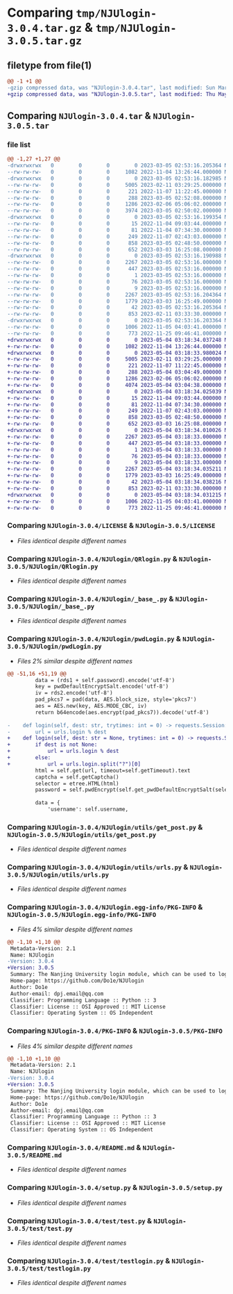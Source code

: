 # Comparing `tmp/NJUlogin-3.0.4.tar.gz` & `tmp/NJUlogin-3.0.5.tar.gz`

## filetype from file(1)

```diff
@@ -1 +1 @@
-gzip compressed data, was "NJUlogin-3.0.4.tar", last modified: Sun Mar  5 02:53:16 2023, max compression
+gzip compressed data, was "NJUlogin-3.0.5.tar", last modified: Thu May  4 03:18:34 2023, max compression
```

## Comparing `NJUlogin-3.0.4.tar` & `NJUlogin-3.0.5.tar`

### file list

```diff
@@ -1,27 +1,27 @@
-drwxrwxrwx   0        0        0        0 2023-03-05 02:53:16.205364 NJUlogin-3.0.4/
--rw-rw-rw-   0        0        0     1082 2022-11-04 13:26:44.000000 NJUlogin-3.0.4/LICENSE
-drwxrwxrwx   0        0        0        0 2023-03-05 02:53:16.182985 NJUlogin-3.0.4/NJUlogin/
--rw-rw-rw-   0        0        0     5005 2023-02-11 03:29:25.000000 NJUlogin-3.0.4/NJUlogin/QRlogin.py
--rw-rw-rw-   0        0        0      221 2022-11-07 11:22:45.000000 NJUlogin-3.0.4/NJUlogin/__init__.py
--rw-rw-rw-   0        0        0      288 2023-03-05 02:52:08.000000 NJUlogin-3.0.4/NJUlogin/__version__.py
--rw-rw-rw-   0        0        0     1286 2023-02-06 05:06:02.000000 NJUlogin-3.0.4/NJUlogin/_base_.py
--rw-rw-rw-   0        0        0     3974 2023-03-05 02:50:02.000000 NJUlogin-3.0.4/NJUlogin/pwdLogin.py
-drwxrwxrwx   0        0        0        0 2023-03-05 02:53:16.199354 NJUlogin-3.0.4/NJUlogin/utils/
--rw-rw-rw-   0        0        0       15 2022-11-04 09:03:44.000000 NJUlogin-3.0.4/NJUlogin/utils/__init__.py
--rw-rw-rw-   0        0        0       81 2022-11-04 07:34:30.000000 NJUlogin-3.0.4/NJUlogin/utils/clear.py
--rw-rw-rw-   0        0        0      249 2022-11-07 02:43:03.000000 NJUlogin-3.0.4/NJUlogin/utils/config.py
--rw-rw-rw-   0        0        0      858 2023-03-05 02:48:50.000000 NJUlogin-3.0.4/NJUlogin/utils/get_post.py
--rw-rw-rw-   0        0        0      652 2023-03-03 16:25:08.000000 NJUlogin-3.0.4/NJUlogin/utils/urls.py
-drwxrwxrwx   0        0        0        0 2023-03-05 02:53:16.190988 NJUlogin-3.0.4/NJUlogin.egg-info/
--rw-rw-rw-   0        0        0     2267 2023-03-05 02:53:16.000000 NJUlogin-3.0.4/NJUlogin.egg-info/PKG-INFO
--rw-rw-rw-   0        0        0      447 2023-03-05 02:53:16.000000 NJUlogin-3.0.4/NJUlogin.egg-info/SOURCES.txt
--rw-rw-rw-   0        0        0        1 2023-03-05 02:53:16.000000 NJUlogin-3.0.4/NJUlogin.egg-info/dependency_links.txt
--rw-rw-rw-   0        0        0       76 2023-03-05 02:53:16.000000 NJUlogin-3.0.4/NJUlogin.egg-info/requires.txt
--rw-rw-rw-   0        0        0        9 2023-03-05 02:53:16.000000 NJUlogin-3.0.4/NJUlogin.egg-info/top_level.txt
--rw-rw-rw-   0        0        0     2267 2023-03-05 02:53:16.204364 NJUlogin-3.0.4/PKG-INFO
--rw-rw-rw-   0        0        0     1779 2023-03-03 16:25:49.000000 NJUlogin-3.0.4/README.md
--rw-rw-rw-   0        0        0       42 2023-03-05 02:53:16.205364 NJUlogin-3.0.4/setup.cfg
--rw-rw-rw-   0        0        0      853 2023-02-11 03:33:30.000000 NJUlogin-3.0.4/setup.py
-drwxrwxrwx   0        0        0        0 2023-03-05 02:53:16.203364 NJUlogin-3.0.4/test/
--rw-rw-rw-   0        0        0     1006 2022-11-05 04:03:41.000000 NJUlogin-3.0.4/test/test.py
--rw-rw-rw-   0        0        0      773 2022-11-25 09:46:41.000000 NJUlogin-3.0.4/test/testlogin.py
+drwxrwxrwx   0        0        0        0 2023-05-04 03:18:34.037248 NJUlogin-3.0.5/
+-rw-rw-rw-   0        0        0     1082 2022-11-04 13:26:44.000000 NJUlogin-3.0.5/LICENSE
+drwxrwxrwx   0        0        0        0 2023-05-04 03:18:33.980024 NJUlogin-3.0.5/NJUlogin/
+-rw-rw-rw-   0        0        0     5005 2023-02-11 03:29:25.000000 NJUlogin-3.0.5/NJUlogin/QRlogin.py
+-rw-rw-rw-   0        0        0      221 2022-11-07 11:22:45.000000 NJUlogin-3.0.5/NJUlogin/__init__.py
+-rw-rw-rw-   0        0        0      288 2023-05-04 03:04:49.000000 NJUlogin-3.0.5/NJUlogin/__version__.py
+-rw-rw-rw-   0        0        0     1286 2023-02-06 05:06:02.000000 NJUlogin-3.0.5/NJUlogin/_base_.py
+-rw-rw-rw-   0        0        0     4074 2023-05-04 03:04:38.000000 NJUlogin-3.0.5/NJUlogin/pwdLogin.py
+drwxrwxrwx   0        0        0        0 2023-05-04 03:18:34.025039 NJUlogin-3.0.5/NJUlogin/utils/
+-rw-rw-rw-   0        0        0       15 2022-11-04 09:03:44.000000 NJUlogin-3.0.5/NJUlogin/utils/__init__.py
+-rw-rw-rw-   0        0        0       81 2022-11-04 07:34:30.000000 NJUlogin-3.0.5/NJUlogin/utils/clear.py
+-rw-rw-rw-   0        0        0      249 2022-11-07 02:43:03.000000 NJUlogin-3.0.5/NJUlogin/utils/config.py
+-rw-rw-rw-   0        0        0      858 2023-03-05 02:48:50.000000 NJUlogin-3.0.5/NJUlogin/utils/get_post.py
+-rw-rw-rw-   0        0        0      652 2023-03-03 16:25:08.000000 NJUlogin-3.0.5/NJUlogin/utils/urls.py
+drwxrwxrwx   0        0        0        0 2023-05-04 03:18:34.010026 NJUlogin-3.0.5/NJUlogin.egg-info/
+-rw-rw-rw-   0        0        0     2267 2023-05-04 03:18:33.000000 NJUlogin-3.0.5/NJUlogin.egg-info/PKG-INFO
+-rw-rw-rw-   0        0        0      447 2023-05-04 03:18:33.000000 NJUlogin-3.0.5/NJUlogin.egg-info/SOURCES.txt
+-rw-rw-rw-   0        0        0        1 2023-05-04 03:18:33.000000 NJUlogin-3.0.5/NJUlogin.egg-info/dependency_links.txt
+-rw-rw-rw-   0        0        0       76 2023-05-04 03:18:33.000000 NJUlogin-3.0.5/NJUlogin.egg-info/requires.txt
+-rw-rw-rw-   0        0        0        9 2023-05-04 03:18:33.000000 NJUlogin-3.0.5/NJUlogin.egg-info/top_level.txt
+-rw-rw-rw-   0        0        0     2267 2023-05-04 03:18:34.035211 NJUlogin-3.0.5/PKG-INFO
+-rw-rw-rw-   0        0        0     1779 2023-03-03 16:25:49.000000 NJUlogin-3.0.5/README.md
+-rw-rw-rw-   0        0        0       42 2023-05-04 03:18:34.038216 NJUlogin-3.0.5/setup.cfg
+-rw-rw-rw-   0        0        0      853 2023-02-11 03:33:30.000000 NJUlogin-3.0.5/setup.py
+drwxrwxrwx   0        0        0        0 2023-05-04 03:18:34.031215 NJUlogin-3.0.5/test/
+-rw-rw-rw-   0        0        0     1006 2022-11-05 04:03:41.000000 NJUlogin-3.0.5/test/test.py
+-rw-rw-rw-   0        0        0      773 2022-11-25 09:46:41.000000 NJUlogin-3.0.5/test/testlogin.py
```

### Comparing `NJUlogin-3.0.4/LICENSE` & `NJUlogin-3.0.5/LICENSE`

 * *Files identical despite different names*

### Comparing `NJUlogin-3.0.4/NJUlogin/QRlogin.py` & `NJUlogin-3.0.5/NJUlogin/QRlogin.py`

 * *Files identical despite different names*

### Comparing `NJUlogin-3.0.4/NJUlogin/_base_.py` & `NJUlogin-3.0.5/NJUlogin/_base_.py`

 * *Files identical despite different names*

### Comparing `NJUlogin-3.0.4/NJUlogin/pwdLogin.py` & `NJUlogin-3.0.5/NJUlogin/pwdLogin.py`

 * *Files 2% similar despite different names*

```diff
@@ -51,16 +51,19 @@
         data = (rds1 + self.password).encode('utf-8')
         key = pwdDefaultEncryptSalt.encode('utf-8')
         iv = rds2.encode('utf-8')
         pad_pkcs7 = pad(data, AES.block_size, style='pkcs7')
         aes = AES.new(key, AES.MODE_CBC, iv)
         return b64encode(aes.encrypt(pad_pkcs7)).decode('utf-8')
 
-    def login(self, dest: str, trytimes: int = 0) -> requests.Session:
-        url = urls.login % dest
+    def login(self, dest: str = None, trytimes: int = 0) -> requests.Session:
+        if dest is not None:
+            url = urls.login % dest
+        else:
+            url = urls.login.split("?")[0]
         html = self.get(url, timeout=self.getTimeout).text
         captcha = self.getCaptcha()
         selector = etree.HTML(html)
         password = self.pwdEncrypt(self.get_pwdDefaultEncryptSalt(selector))
 
         data = {
             'username': self.username,
```

### Comparing `NJUlogin-3.0.4/NJUlogin/utils/get_post.py` & `NJUlogin-3.0.5/NJUlogin/utils/get_post.py`

 * *Files identical despite different names*

### Comparing `NJUlogin-3.0.4/NJUlogin/utils/urls.py` & `NJUlogin-3.0.5/NJUlogin/utils/urls.py`

 * *Files identical despite different names*

### Comparing `NJUlogin-3.0.4/NJUlogin.egg-info/PKG-INFO` & `NJUlogin-3.0.5/NJUlogin.egg-info/PKG-INFO`

 * *Files 4% similar despite different names*

```diff
@@ -1,10 +1,10 @@
 Metadata-Version: 2.1
 Name: NJUlogin
-Version: 3.0.4
+Version: 3.0.5
 Summary: The Nanjing University login module, which can be used to log on to various campus web sites
 Home-page: https://github.com/Do1e/NJUlogin
 Author: Do1e
 Author-email: dpj.email@qq.com
 Classifier: Programming Language :: Python :: 3
 Classifier: License :: OSI Approved :: MIT License
 Classifier: Operating System :: OS Independent
```

### Comparing `NJUlogin-3.0.4/PKG-INFO` & `NJUlogin-3.0.5/PKG-INFO`

 * *Files 4% similar despite different names*

```diff
@@ -1,10 +1,10 @@
 Metadata-Version: 2.1
 Name: NJUlogin
-Version: 3.0.4
+Version: 3.0.5
 Summary: The Nanjing University login module, which can be used to log on to various campus web sites
 Home-page: https://github.com/Do1e/NJUlogin
 Author: Do1e
 Author-email: dpj.email@qq.com
 Classifier: Programming Language :: Python :: 3
 Classifier: License :: OSI Approved :: MIT License
 Classifier: Operating System :: OS Independent
```

### Comparing `NJUlogin-3.0.4/README.md` & `NJUlogin-3.0.5/README.md`

 * *Files identical despite different names*

### Comparing `NJUlogin-3.0.4/setup.py` & `NJUlogin-3.0.5/setup.py`

 * *Files identical despite different names*

### Comparing `NJUlogin-3.0.4/test/test.py` & `NJUlogin-3.0.5/test/test.py`

 * *Files identical despite different names*

### Comparing `NJUlogin-3.0.4/test/testlogin.py` & `NJUlogin-3.0.5/test/testlogin.py`

 * *Files identical despite different names*

